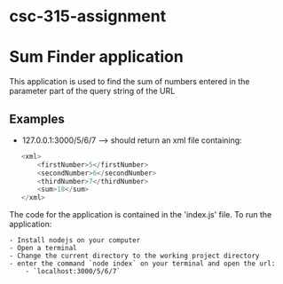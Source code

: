 # csc-315-assignment
# Sum Finder application

This application is used to find the sum of numbers entered in the parameter part of the query string of the URL

## Examples
 - 127.0.0.1:3000/5/6/7 --> should return an xml file containing:
 ```js
    <xml>
        <firstNumber>5</firstNumber>
        <secondNumber>6</secondNumber>
        <thirdNumber>7</thirdNumber>
        <sum>18</sum>
    </xml>
   ```

The code for the application is contained in the 'index.js' file.
To run the application:

    - Install nodejs on your computer
    - Open a terminal
    - Change the current directory to the working project directory
    - enter the command `node index` on your terminal and open the url:
        - `localhost:3000/5/6/7`
